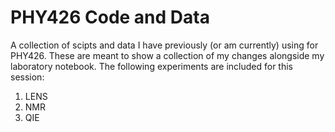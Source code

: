 # PHY426 Code and Data
A collection of scipts and data I have previously (or am currently) using for PHY426. These are meant to show a collection of my changes alongside my laboratory notebook. The following experiments are included for this session:
1. LENS
2. NMR
3. QIE
